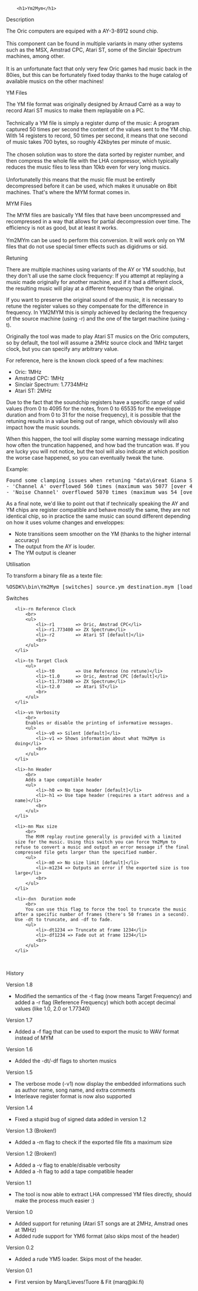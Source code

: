 		<h1>Ym2Mym</h1>

<p id=chapter>Description</p>

<div class="article">
The Oric computers are equiped with a AY-3-8912 sound chip.
<br>
<br>
This component can be found in multiple variants in many other systems such as the MSX, Amstrad CPC, Atari ST, some of the Sinclair Spectrum machines, among other.
<br>
<br>
It is an unfortunate fact that only very few Oric games had music back in the 80ies, but this can be fortunately fixed today thanks to the huge catalog of available musics on the other machines!
</div>


<p id=chapter>YM Files</p>

<div class="article">
The YM file format was originally designed by Arnaud Carré as a way to record Atari ST musics to make them replayable on a PC.
<br>
<br>
Technically a YM file is simply a register dump of the music: A program captured 50 times per second the content of the values sent to the YM chip. 
With 14 registers to record, 50 times per second, it means that one second of music takes 700 bytes, so roughly 42kbytes per minute of music.
<br>
<br>
The chosen solution was to store the data sorted by register number, and then compress the whole file with the LHA compressor, which typically reduces the music files to less than 10kb even for very long musics.
<br>
<br>
Unfortunatelly this means that the music file must be entirelly decompressed before it can be used, which makes it unusable on 8bit machines. That's where the MYM format comes in.
</div>


<p id=chapter>MYM Files</p>

<div class="article">
The MYM files are basically YM files that have been uncompressed and recompressed in a way that allows for partial decompression over time. The efficiency is not as good, but at least it works.
<br>
<br>
Ym2MYm can be used to perform this conversion. It will work only on YM files that do not use special timer effects such as digidrums or sid.
</div>

<p id=chapter>Retuning</p>

<p>There are multiple machines using variants of the AY or YM soudchip, but they don't all use the same clock frequency: If you attempt at replaying a music made originally for another machine, and if it had a different clock, the resulting music will play at a different frequency than the original.
</p>
<p>
If you want to preserve the original sound of the music, it is necessary to retune the register values so they compensate for the difference in frequency. In YM2MYM this is simply achieved by declaring the frequency of the source machine (using -r) and the one of the target machine (using -t).
</p>
<p>
Originally the tool was made to play Atari ST musics on the Oric computers, so by default, the tool will assume a 2MHz source clock and 1MHz target clock, but you can specify any arbitrary value.
</p>
<p>
For reference, here is the known clock speed of a few machines:
</p>
<ul>
<li>Oric: 1MHz
<li>Amstrad CPC: 1MHz
<li>Sinclair Spectrum: 1.7734MHz
<li>Atari ST: 2MHz
</ul>
<p>
Due to the fact that the soundchip registers have a specific range of valid values (from 0 to 4095 for the notes, from 0 to 65535 for the enveloppe duration and from 0 to 31 for the noise frequency), it is possible that the retuning results in a value being out of range, which obviously will also impact how the music sounds.
</p>
<p>
When this happen, the tool will display some warning message indicating how often the truncation happened, and how bad the truncation was. If you are lucky you will not notice, but the tool will also indicate at which position the worse case happened, so you can eventually tweak the tune.
</p>
<p>
Example:
</p>
<pre>
Found some clamping issues when retuning "data\Great Giana Sisters 1 - title.ym"'s frequency from 1MHz to 1.7734MHz at 50fps:
- 'Channel A' overflowed 560 times (maximum was 5077 [over 4095] at time position 3'17" (frame 9858)
- 'Noise Channel' overflowed 5070 times (maximum was 54 [over 31] at time position 0'27" (frame 1376)
</pre>
<p>
As a final note, we'd like to point out that if technically speaking the AY and YM chips are register compatible and behave mostly the same, they are not identical chip, so in practice the same music can sound different depending on how it uses volume changes and enveloppes:
</p>
<ul>
<li>Note transitions seem smoother on the YM (thanks to the higher internal accuracy)
<li>The output from the AY is louder.
<li>The YM output is cleaner
</ul>


<p id=chapter>Utilisation</p>

<p>To transform a binary file as a texte file:
</p>
<pre>
%OSDK%\bin\Ym2Mym [switches] source.ym destination.mym [load adress] [header name]
</pre>


<p id=chapter>Switches</p>

<ul>

    <li>-rn Reference Clock
		<br>
        <ul>
            <li>-r1        => Oric, Amstrad CPC</li>
            <li>-r1.773400 => ZX Spectrum</li>
            <li>-r2        => Atari ST [default]</li>
    		<br>
		</ul>
	</li>

    <li>-tn Target Clock
    	<ul>
            <li>-t0        => Use Reference (no retune)</li>
            <li>-t1.0      => Oric, Amstrad CPC [default]</li>
            <li>-t1.773400 => ZX Spectrum</li>
            <li>-t2.0      => Atari ST</li>
            <br>
    	</ul>
   	</li>

	<li>-vn Verbosity
		<br>
		Enables or disable the printing of informative messages.
		<ul>
			<li>-v0 => Silent [default]</li>
			<li>-v1 => Shows information about what Ym2Mym is doing</li>
			<br>
		</ul>
	</li>

	<li>-hn Header
		<br>
		Adds a tape compatible header
		<ul>
			<li>-h0 => No tape header [default]</li>
			<li>-h1 => Use tape header (requires a start address and a name)</li>
			<br>
		</ul>
	</li>

	<li>-mn Max size
		<br>
		The MYM replay routine generally is provided with a limited size for the music. Using this switch you can force Ym2Mym to refuse to convert a music and output an error message if the final compressed file gets larger than the specified number.
		<ul>
			<li>-m0 => No size limit [default]</li>
			<li>-m1234 => Outputs an error if the exported size is too large</li>
			<br>
		</ul>
	</li>

	<li>-dxn  Duration mode
		<br>
		You can use this flag to force the tool to truncate the music after a specific number of frames (there's 50 frames in a second). Use -dt to truncate, and -df to fade.
		<ul>
			<li>-dt1234 => Truncate at frame 1234</li>
			<li>-df1234 => Fade out at frame 1234</li>
			<br>
		</ul>
	</li>
</ul>

<br>

<p id=chapter>History</p>

<p id=dateentry>Version 1.8</p>
<ul>
	<li>Modified the semantics of the -t flag (now means Target Frequency) and added a -r flag (Reference Frequency) which both accept decimal values (like 1.0, 2.0 or 1.77340)</li>
</ul>

<p id=dateentry>Version 1.7</p>
<ul>
	<li>Added a -f flag that can be used to export the music to WAV format instead of MYM</li>
</ul>


<p id=dateentry>Version 1.6</p>
<ul>
	<li>Added the -dt/-df flags to shorten musics</li>
</ul>

<p id=dateentry>Version 1.5</p>
<ul>
	<li>The verbose mode (-v1) now display the embedded informations such as author name, song name, and extra comments</li>
	<li>Interleave register format is now also supported</li>
</ul>

<p id=dateentry>Version 1.4</p>
<ul>
	<li>Fixed a stupid bug of signed data added in version 1.2</li>
</ul>

<p id=dateentry>Version 1.3 (Broken!)</p>
<ul>
	<li>Added a -m flag to check if the exported file fits a maximum size</li>
</ul>

<p id=dateentry>Version 1.2 (Broken!)</p>
<ul>
	<li>Added a -v flag to enable/disable verbosity</li>
	<li>Added a -h flag to add a tape compatible header</li>
</ul>

<p id=dateentry>Version 1.1</p>
<ul>
	<li>The tool is now able to extract LHA compressed YM files directly, should make the process much easier :)</li>
</ul>

<p id=dateentry>Version 1.0</p>
<ul>
	<li>Added support for retuning (Atari ST songs are at 2MHz, Amstrad ones at 1MHz)</li>
	<li>Added rude support for YM6 format (also skips most of the header)</li>
</ul>

<p id=dateentry>Version 0.2</p>
<ul>
	<li>Added a rude YM5 loader. Skips most of the header.</li>
</ul>

<p id=dateentry>Version 0.1</p>
<ul>
	<li>First version by Marq/Lieves!Tuore & Fit (marq@iki.fi)</li>
</ul>
